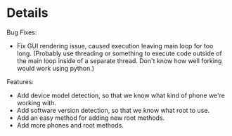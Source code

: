 # Details #

Bug Fixes:

  * Fix GUI rendering issue, caused execution leaving main loop for too long.  (Probably use threading or something to execute code outside of the main loop inside of a separate thread.  Don't know how well forking would work using python.)


Features:
  * Add device model detection, so that we know what kind of phone we're working with.
  * Add software version detection, so that we know what root to use.
  * Add an easy method for adding new root methods.
  * Add more phones and root methods.